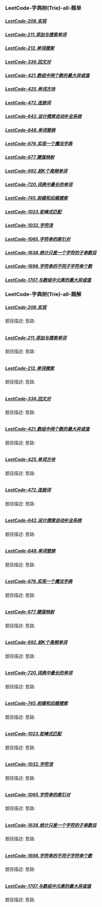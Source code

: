 ### <a id="_link_click_group">LeetCode-字典树(Trie)-all-题单</a>
##### [LeetCode-208.实现](#_id208)
##### [LeetCode-211.添加与搜索单词](#_id211)
##### [LeetCode-212.单词搜索](#_id212)
##### [LeetCode-336.回文对](#_id336)
##### [LeetCode-421.数组中两个数的最大异或值](#_id421)
##### [LeetCode-425.单词方块](#_id425)
##### [LeetCode-472.连接词](#_id472)
##### [LeetCode-642.设计搜索自动补全系统](#_id642)
##### [LeetCode-648.单词替换](#_id648)
##### [LeetCode-676.实现一个魔法字典](#_id676)
##### [LeetCode-677.键值映射](#_id677)
##### [LeetCode-692.前K个高频单词](#_id692)
##### [LeetCode-720.词典中最长的单词](#_id720)
##### [LeetCode-745.前缀和后缀搜索](#_id745)
##### [LeetCode-1023.驼峰式匹配](#_id1023)
##### [LeetCode-1032.字符流](#_id1032)
##### [LeetCode-1065.字符串的索引对](#_id1065)
##### [LeetCode-1638.统计只差一个字符的子串数目](#_id1638)
##### [LeetCode-1698.字符串的不同子字符串个数](#_id1698)
##### [LeetCode-1707.与数组中元素的最大异或值](#_id1707)

### LeetCode-字典树(Trie)-all-题解
##### <a id="_id208">[LeetCode-208.实现](#_link_click_group)</a>
题目描述:
思路:
```

```
##### <a id="_id211">[LeetCode-211.添加与搜索单词](#_link_click_group)</a>
题目描述:
思路:
```

```
##### <a id="_id212">[LeetCode-212.单词搜索](#_link_click_group)</a>
题目描述:
思路:
```

```
##### <a id="_id336">[LeetCode-336.回文对](#_link_click_group)</a>
题目描述:
思路:
```

```
##### <a id="_id421">[LeetCode-421.数组中两个数的最大异或值](#_link_click_group)</a>
题目描述:
思路:
```

```
##### <a id="_id425">[LeetCode-425.单词方块](#_link_click_group)</a>
题目描述:
思路:
```

```
##### <a id="_id472">[LeetCode-472.连接词](#_link_click_group)</a>
题目描述:
思路:
```

```
##### <a id="_id642">[LeetCode-642.设计搜索自动补全系统](#_link_click_group)</a>
题目描述:
思路:
```

```
##### <a id="_id648">[LeetCode-648.单词替换](#_link_click_group)</a>
题目描述:
思路:
```

```
##### <a id="_id676">[LeetCode-676.实现一个魔法字典](#_link_click_group)</a>
题目描述:
思路:
```

```
##### <a id="_id677">[LeetCode-677.键值映射](#_link_click_group)</a>
题目描述:
思路:
```

```
##### <a id="_id692">[LeetCode-692.前K个高频单词](#_link_click_group)</a>
题目描述:
思路:
```

```
##### <a id="_id720">[LeetCode-720.词典中最长的单词](#_link_click_group)</a>
题目描述:
思路:
```

```
##### <a id="_id745">[LeetCode-745.前缀和后缀搜索](#_link_click_group)</a>
题目描述:
思路:
```

```
##### <a id="_id1023">[LeetCode-1023.驼峰式匹配](#_link_click_group)</a>
题目描述:
思路:
```

```
##### <a id="_id1032">[LeetCode-1032.字符流](#_link_click_group)</a>
题目描述:
思路:
```

```
##### <a id="_id1065">[LeetCode-1065.字符串的索引对](#_link_click_group)</a>
题目描述:
思路:
```

```
##### <a id="_id1638">[LeetCode-1638.统计只差一个字符的子串数目](#_link_click_group)</a>
题目描述:
思路:
```

```
##### <a id="_id1698">[LeetCode-1698.字符串的不同子字符串个数](#_link_click_group)</a>
题目描述:
思路:
```

```
##### <a id="_id1707">[LeetCode-1707.与数组中元素的最大异或值](#_link_click_group)</a>
题目描述:
思路:
```

```
